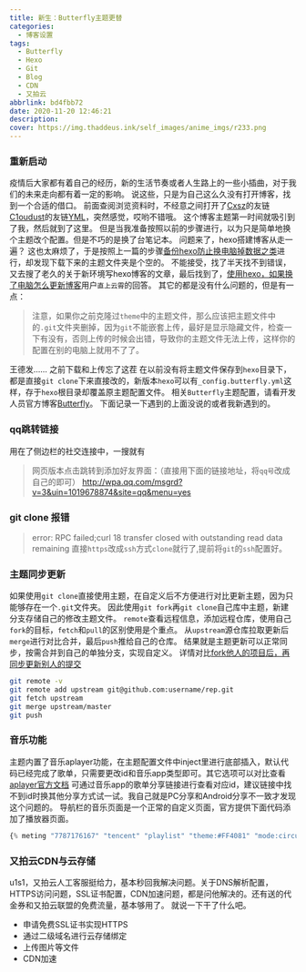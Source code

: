 ```yaml
---
title: 新生：Butterfly主题更替
categories:
  - 博客设置
tags:
  - Butterfly
  - Hexo
  - Git
  - Blog
  - CDN
  - 又拍云
abbrlink: bd4fbb72
date: 2020-11-20 12:46:21
description:
cover: https://img.thaddeus.ink/self_images/anime_imgs/r233.png
---
```

### 重新启动
疫情后大家都有着自己的经历，新的生活节奏或者人生路上的一些小插曲，对于我们的未来走向都有着一定的影响。
说这些，只是为自己这么久没有打开博客，找到一个合适的借口。
前面查阅浏览资料时，不经意之间打开了[Cxsz](https://www.singlelovely.cn/)的友链[C1oudust](https://c1oudust.cn/)的友链[YML](https://menglei.xyz/)，突然感觉，哎哟不错哦。
这个博客主题第一时间就吸引到了我，然后就到了这里。
但是当我准备按照以前的步骤进行，以为只是简单地换个主题改个配置。但是不巧的是换了台笔记本。
问题来了，hexo搭建博客从走一遍？
这也太麻烦了，于是按照上一篇的步骤[备份hexo防止换电脑掉数据之类](https://blog.csdn.net/wxl1555/article/details/79293159)进行，却发现下载下来的主题文件夹是个空的。
不能接受，找了半天找不到错误，又去搜了老久的关于新环境写hexo博客的文章，最后找到了，[使用hexo，如果换了电脑怎么更新博客](https://www.zhihu.com/question/21193762)用户`直上云霄`的回答。
其它的都是没有什么问题的，但是有一点：
> 注意，如果你之前克隆过`theme`中的主题文件，那么应该把主题文件中的`.git`文件夹删掉，因为`git`不能嵌套上传，最好是显示隐藏文件，检查一下有没有，否则上传的时候会出错，导致你的主题文件无法上传，这样你的配置在别的电脑上就用不了了。 

王德发…… 之前下载和上传忘了这茬
在以前没有将主题文件保存到`hexo`目录下，都是直接`git clone`下来直接改的，新版本`hexo`可以有`_config.butterfly.yml`这样，存于`hexo`根目录却覆盖原主题配置文件。
相关`Butterfly`主题配置，请看开发人员官方博客[Butterfly](https://butterfly.js.org/)。
下面记录一下遇到的上面没说的或者我新遇到的。

### qq跳转链接
用在了侧边栏的社交连接中，一搜就有
>网页版本点击跳转到添加好友界面：（直接用下面的链接地址，将`qq号`改成自己的即可）
>http://wpa.qq.com/msgrd?v=3&uin=1019678874&site=qq&menu=yes

### git clone 报错
>error: RPC failed;curl 18 transfer closed with outstanding read data remaining
>直接`https`改成`ssh`方式`clone`就行了,提前将`git`的`ssh`配置好。

### 主题同步更新
如果使用`git clone`直接使用主题，在自定义后不方便进行对比更新主题，因为只能够存在一个`.git`文件夹。
因此使用`git fork`再`git clone`自己库中主题，新建分支存储自己的修改主题文件。
`remote`查看远程信息，添加远程仓库，使用自己`fork`的目标，`fetch`和`pull`的区别使用是个重点。
从`upstream`源仓库拉取更新后`merge`进行对比合并，最后`push`推给自己的仓库。
结果就是主题更新可以正常同步，按需合并到自己的单独分支，实现自定义。
详情对比[fork他人的项目后，再同步更新别人的提交](https://blog.csdn.net/qq1332479771/article/details/56087333?utm_medium=distribute.pc_relevant.none-task-blog-BlogCommendFromBaidu-1.control&depth_1-utm_source=distribute.pc_relevant.none-task-blog-BlogCommendFromBaidu-1.control)
```bash
git remote -v
git remote add upstream git@github.com:username/rep.git
git fetch upstream
git merge upstream/master
git push
```
### 音乐功能
主题内置了音乐aplayer功能，在主题配置文件中inject里进行底部插入，默认代码已经完成了歌单，只需要更改id和音乐app类型即可。其它选项可以对比查看[aplayer官方文档](https://github.com/MoePlayer/hexo-tag-aplayer/blob/master/docs/README-zh_cn.md)
可通过音乐app的歌单分享链接进行查看对应id，建议链接中找不到id时换其他分享方式试一试。我自己就是PC分享和Android分享不一致才发现这个问题的。
导航栏的音乐页面是一个正常的自定义页面，官方提供下面代码添加了播放器页面。
```javascript
{% meting "7787176167" "tencent" "playlist" "theme:#FF4081" "mode:circulation" "mutex:true" "listmaxheight:340px" "preload:auto" %}
```
### 又拍云CDN与云存储
u1s1，又拍云人工客服挺给力，基本秒回我解决问题。关于DNS解析配置，HTTPS访问问题，SSL证书配置，CDN加速问题，都是问他解决的。还有送的代金券和又拍云联盟的免费流量，基本够用了。
就说一下干了什么吧。
- 申请免费SSL证书实现HTTPS
- 通过二级域名进行云存储绑定
- 上传图片等文件
- CDN加速
